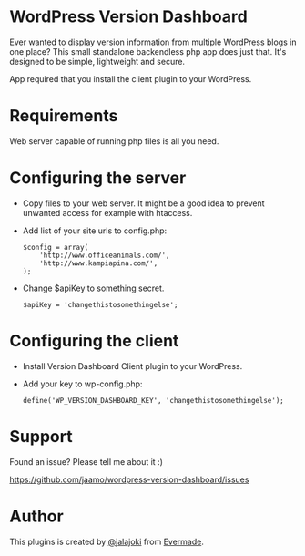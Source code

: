 # WordPress Version Dashboard
Ever wanted to display version information from multiple WordPress blogs in one place? This small standalone backendless php app does just that. It's designed to be simple, lightweight and secure.

App required that you install the client plugin to your WordPress.

# Requirements
Web server capable of running php files is all you need.

# Configuring the server
* Copy files to your web server. It might be a good idea to prevent unwanted access for example with htaccess.
* Add list of your site urls to config.php:
  
  ```
  $config = array(
	  'http://www.officeanimals.com/',
	  'http://www.kampiapina.com/',
  );
  ```
  
* Change $apiKey to something secret.
  
  ```
  $apiKey = 'changethistosomethingelse';
  ```

# Configuring the client
* Install Version Dashboard Client plugin to your WordPress.
* Add your key to wp-config.php: 
  
  ```define('WP_VERSION_DASHBOARD_KEY', 'changethistosomethingelse');```

# Support
Found an issue? Please tell me about it :)

https://github.com/jaamo/wordpress-version-dashboard/issues

# Author

This plugins is created by [@jalajoki](https://twitter.com/jalajoki) from [Evermade](http://www.evermade.fi/).
